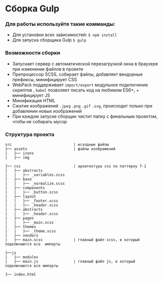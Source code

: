 # Сборка Gulp

### Для работы используйте такие комманды:
+ Для установки всех зависимостей: `$ npm install`
+ Для запуска сборщика Gulp `$ gulp`

### Возможности сборки
+ Запускает сервер с автоматической перезагрузкой окна в браузере при изменении файлов в проекте
+ Препроцессор SCSS, собирает файлы, добавляет вендорные префиксы, минифицирует CSS
+ WebPack поддерживает `import/export` модульное подключение скриптов , `babel` позволяет писать код на любимом ES6+, + минифицирует JS
+ Минификация HTML
+ Сжатие изображений `.jpeg` `.png` `.gif` `.svg`, происходит только при добавлении новых изображений
+ При каждом запуске сборщик чистит папку с финальным проектом, чтобы не собирать мусор

### Структура проекта
```
src                            | исходные файлы
├── assets                     | файлы изображений
|   ├── icons
|   ├── img

├── css                        | архитектура css по паттерну 7-1
|   ├── abstracts
|   |   ├── _variables.scss
|   ├── base
|   |   ├── _normalize.scss
|   ├── components
|   |   ├── _button.scss
|   ├── layout
|   |   ├── _footer.scss
|   |   ├── _header.scss
|   ├── abstracts
|   |   ├── _header.scss
|   ├── pages
|   |   ├── _main.scss
|   ├── themes
|   |   ├── _theme.scss
|   ├── vendors
|   ├── main.scss              | главный файл scss, в который подключаются все  импорты

├──js
|   ├── modules
|   ├── main.js                | главный файл js, в который подключаются все импорты

├── index.html
```

